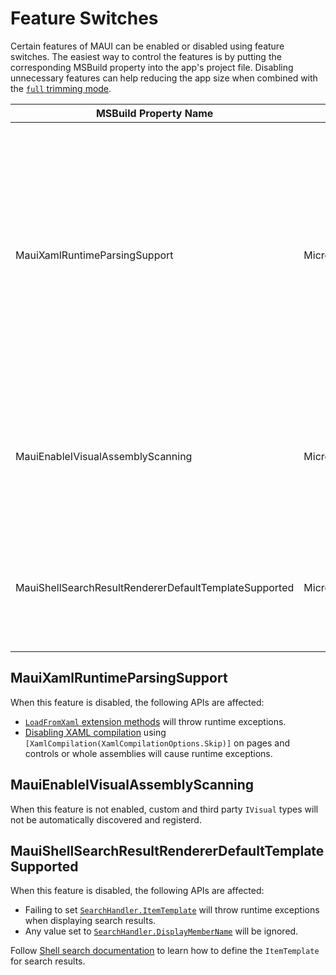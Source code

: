 # Feature Switches

Certain features of MAUI can be enabled or disabled using feature switches. The easiest way to control the features is by putting the corresponding MSBuild property into the app's project file. Disabling unnecessary features can help reducing the app size when combined with the [`full` trimming mode](https://learn.microsoft.com/en-us/dotnet/core/deploying/trimming/trimming-options).

| MSBuild Property Name | AppContext Setting | Description |
|-|-|-|
| MauiXamlRuntimeParsingSupport | Microsoft.Maui.RuntimeFeature.IsXamlRuntimeParsingSupported | When disabled, all XAML loading at runtime will throw an exception. This will affect usage of APIs such as the `LoadFromXaml` extension method. This feature can be safely turned off when all XAML resources are compiled using XamlC (see [XAML compilation](https://learn.microsoft.com/en-us/dotnet/maui/xaml/xamlc)). This feature is enabled by default for all configurations except for NativeAOT. |
| MauiEnableIVisualAssemblyScanning | Microsoft.Maui.RuntimeFeature.IsIVisualAssemblyScanningEnabled | When enabled, MAUI will scan assemblies for types implementing `IVisual` and for `[assembly: Visual(...)]` attributes and register these types. |
| MauiShellSearchResultRendererDefaultTemplateSupported | Microsoft.Maui.RuntimeFeature.IsShellSearchResultsRendererDefaultTemplateSupported | When disabled, it is necessary to always set `ItemTemplate` of any `SearchHandler`. Displaying search results through `DisplayMemberName` will not work. |

## MauiXamlRuntimeParsingSupport

When this feature is disabled, the following APIs are affected:
- [`LoadFromXaml` extension methods](https://learn.microsoft.com/en-us/dotnet/maui/xaml/runtime-load) will throw runtime exceptions.
- [Disabling XAML compilation](https://learn.microsoft.com/en-us/dotnet/maui/xaml/xamlc#disable-xaml-compilation) using `[XamlCompilation(XamlCompilationOptions.Skip)]` on pages and controls or whole assemblies will cause runtime exceptions.

## MauiEnableIVisualAssemblyScanning

When this feature is not enabled, custom and third party `IVisual` types will not be automatically discovered and registerd.

## MauiShellSearchResultRendererDefaultTemplateSupported

When this feature is disabled, the following APIs are affected:
- Failing to set [`SearchHandler.ItemTemplate`](https://learn.microsoft.com/en-us/dotnet/api/microsoft.maui.controls.searchhandler.itemtemplate) will throw runtime exceptions when displaying search results.
- Any value set to [`SearchHandler.DisplayMemberName`](https://learn.microsoft.com/en-us/dotnet/api/microsoft.maui.controls.searchhandler.displaymembername) will be ignored.

Follow [Shell search documentation](https://learn.microsoft.com/en-us/dotnet/maui/fundamentals/shell/search#define-search-results-item-appearance) to learn how to define the `ItemTemplate` for search results.
